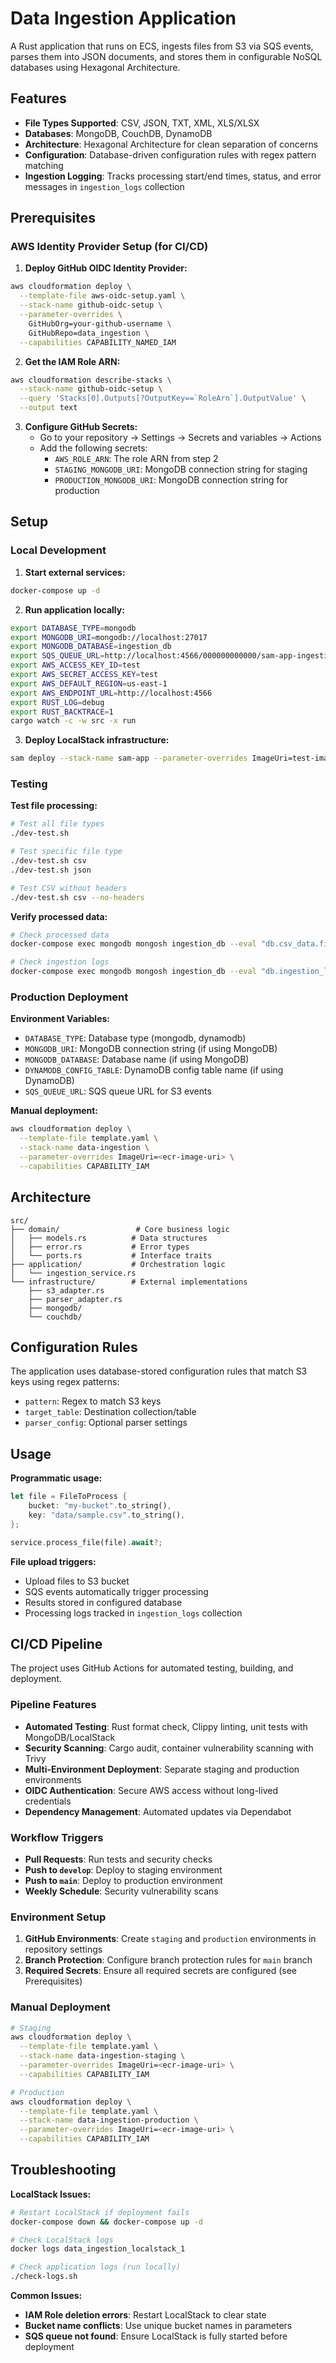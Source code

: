 # Data Ingestion Application

A Rust application that runs on ECS, ingests files from S3 via SQS events, parses them into JSON documents, and stores them in configurable NoSQL databases using Hexagonal Architecture.

## Features

- **File Types Supported**: CSV, JSON, TXT, XML, XLS/XLSX
- **Databases**: MongoDB, CouchDB, DynamoDB
- **Architecture**: Hexagonal Architecture for clean separation of concerns
- **Configuration**: Database-driven configuration rules with regex pattern matching
- **Ingestion Logging**: Tracks processing start/end times, status, and error messages in `ingestion_logs` collection

## Prerequisites

### AWS Identity Provider Setup (for CI/CD)

1. **Deploy GitHub OIDC Identity Provider:**
```bash
aws cloudformation deploy \
  --template-file aws-oidc-setup.yaml \
  --stack-name github-oidc-setup \
  --parameter-overrides \
    GitHubOrg=your-github-username \
    GitHubRepo=data_ingestion \
  --capabilities CAPABILITY_NAMED_IAM
```

2. **Get the IAM Role ARN:**
```bash
aws cloudformation describe-stacks \
  --stack-name github-oidc-setup \
  --query 'Stacks[0].Outputs[?OutputKey==`RoleArn`].OutputValue' \
  --output text
```

3. **Configure GitHub Secrets:**
   - Go to your repository → Settings → Secrets and variables → Actions
   - Add the following secrets:
     - `AWS_ROLE_ARN`: The role ARN from step 2
     - `STAGING_MONGODB_URI`: MongoDB connection string for staging
     - `PRODUCTION_MONGODB_URI`: MongoDB connection string for production

## Setup

### Local Development

1. **Start external services:**
```bash
docker-compose up -d
```

2. **Run application locally:**
```bash
export DATABASE_TYPE=mongodb
export MONGODB_URI=mongodb://localhost:27017
export MONGODB_DATABASE=ingestion_db
export SQS_QUEUE_URL=http://localhost:4566/000000000000/sam-app-ingestion-queue
export AWS_ACCESS_KEY_ID=test
export AWS_SECRET_ACCESS_KEY=test
export AWS_DEFAULT_REGION=us-east-1
export AWS_ENDPOINT_URL=http://localhost:4566
export RUST_LOG=debug
export RUST_BACKTRACE=1
cargo watch -c -w src -x run
```

3. **Deploy LocalStack infrastructure:**
```bash
sam deploy --stack-name sam-app --parameter-overrides ImageUri=test-image --no-confirm-changeset
```

### Testing

**Test file processing:**
```bash
# Test all file types
./dev-test.sh

# Test specific file type
./dev-test.sh csv
./dev-test.sh json

# Test CSV without headers
./dev-test.sh csv --no-headers
```

**Verify processed data:**
```bash
# Check processed data
docker-compose exec mongodb mongosh ingestion_db --eval "db.csv_data.find().pretty()"

# Check ingestion logs
docker-compose exec mongodb mongosh ingestion_db --eval "db.ingestion_logs.find().pretty()"
```
### Production Deployment

**Environment Variables:**
- `DATABASE_TYPE`: Database type (mongodb, dynamodb)
- `MONGODB_URI`: MongoDB connection string (if using MongoDB)
- `MONGODB_DATABASE`: Database name (if using MongoDB)
- `DYNAMODB_CONFIG_TABLE`: DynamoDB config table name (if using DynamoDB)
- `SQS_QUEUE_URL`: SQS queue URL for S3 events

**Manual deployment:**
```bash
aws cloudformation deploy \
  --template-file template.yaml \
  --stack-name data-ingestion \
  --parameter-overrides ImageUri=<ecr-image-uri> \
  --capabilities CAPABILITY_IAM
```

## Architecture

```
src/
├── domain/                 # Core business logic
│   ├── models.rs          # Data structures
│   ├── error.rs           # Error types
│   └── ports.rs           # Interface traits
├── application/           # Orchestration logic
│   └── ingestion_service.rs
└── infrastructure/        # External implementations
    ├── s3_adapter.rs
    ├── parser_adapter.rs
    ├── mongodb/
    └── couchdb/
```

## Configuration Rules

The application uses database-stored configuration rules that match S3 keys using regex patterns:

- `pattern`: Regex to match S3 keys
- `target_table`: Destination collection/table
- `parser_config`: Optional parser settings

## Usage

**Programmatic usage:**
```rust
let file = FileToProcess {
    bucket: "my-bucket".to_string(),
    key: "data/sample.csv".to_string(),
};

service.process_file(file).await?;
```

**File upload triggers:**
- Upload files to S3 bucket
- SQS events automatically trigger processing
- Results stored in configured database
- Processing logs tracked in `ingestion_logs` collection

## CI/CD Pipeline

The project uses GitHub Actions for automated testing, building, and deployment.

### Pipeline Features

- **Automated Testing**: Rust format check, Clippy linting, unit tests with MongoDB/LocalStack
- **Security Scanning**: Cargo audit, container vulnerability scanning with Trivy
- **Multi-Environment Deployment**: Separate staging and production environments
- **OIDC Authentication**: Secure AWS access without long-lived credentials
- **Dependency Management**: Automated updates via Dependabot

### Workflow Triggers

- **Pull Requests**: Run tests and security checks
- **Push to `develop`**: Deploy to staging environment
- **Push to `main`**: Deploy to production environment
- **Weekly Schedule**: Security vulnerability scans

### Environment Setup

1. **GitHub Environments**: Create `staging` and `production` environments in repository settings
2. **Branch Protection**: Configure branch protection rules for `main` branch
3. **Required Secrets**: Ensure all required secrets are configured (see Prerequisites)

### Manual Deployment

```bash
# Staging
aws cloudformation deploy \
  --template-file template.yaml \
  --stack-name data-ingestion-staging \
  --parameter-overrides ImageUri=<ecr-image-uri> \
  --capabilities CAPABILITY_IAM

# Production
aws cloudformation deploy \
  --template-file template.yaml \
  --stack-name data-ingestion-production \
  --parameter-overrides ImageUri=<ecr-image-uri> \
  --capabilities CAPABILITY_IAM
```

## Troubleshooting

**LocalStack Issues:**
```bash
# Restart LocalStack if deployment fails
docker-compose down && docker-compose up -d

# Check LocalStack logs
docker logs data_ingestion_localstack_1

# Check application logs (run locally)
./check-logs.sh
```

**Common Issues:**
- **IAM Role deletion errors**: Restart LocalStack to clear state
- **Bucket name conflicts**: Use unique bucket names in parameters
- **SQS queue not found**: Ensure LocalStack is fully started before deployment